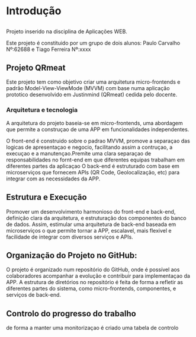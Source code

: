 # Introdução
##
Projeto inserido na disciplina de Aplicações WEB.

Este projeto é constituido por um grupo de dois alunos: Paulo Carvalho Nº:62688 e Tiago Ferreira Nº:xxxx

## Projeto QRmeat
Este projeto tem como objetivo criar uma arquitetura micro-frontends e padrão Model-View-ViewMode (MVVM) com base numa aplicação prototico desenvolvido em Justinmind (QRmeat) cedida pelo docente. 

### Arquitetura e tecnologia
A arquitetura do projeto baseia-se em micro-frontends, uma abordagem que permite a construçao de uma APP em funcionalidades independentes.

O front-end é construido sobre o padrao MVVM, promove a separaçao das logicas de apresentaçao e negocio, facilitando assim a contruçao, a execuçao e a manutençao.Premite uma clara separaçao de responsabilidades no fornt-end em que diferentes equipas trabalham em diferentes partes da aplicaçao
O back-end é estruturado com base em microserviços que fornecem APIs (QR Code, Geolocalização, etc) para integrar com as necessidades da APP.

## Estrutura e Execução

Promover um desenvolvimento harmonioso do front-end e back-end, definição clara da arquitetura, e estruturação dos componentes do banco de dados. 
Assim, estimular uma arquitetura de back-end baseada em microserviços o que permite tornar a APP, escalavel, mais flexivel e facilidade de integrar com diversos serviços e APIs.

## Organização do Projeto no GitHub:
O projeto é organizado num repositório do GitHub, onde é possível aos colaboradores acompanhar a evolução e contribuir para implementaçao da APP. A estrutura de diretórios no repositório é feita de forma a refletir as diferentes partes do sistema, como micro-frontends, componentes, e serviços de back-end.

## Controlo do progresso do trabalho
de forma a manter uma monitorizaçao é criado uma tabela de controlo 
